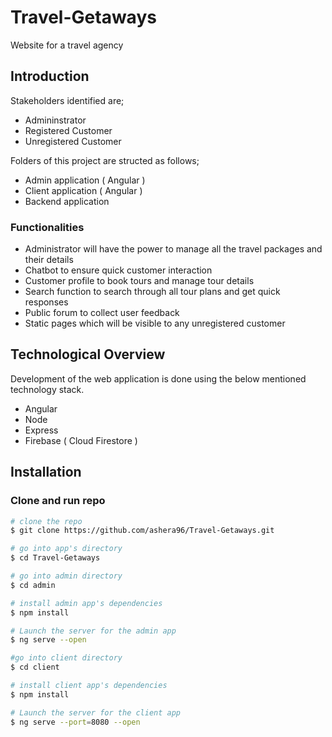 # Travel-Getaways
Website for a travel agency

## Introduction

Stakeholders identified are;
- Admininstrator
- Registered Customer
- Unregistered Customer

Folders of this project are structed as follows;
- Admin application ( Angular )
- Client application ( Angular )
- Backend application 

### Functionalities

- Administrator will have the power to manage all the travel packages and their details
- Chatbot to ensure quick customer interaction
- Customer profile to book tours and manage tour details
- Search function to search through all tour plans and get quick responses
- Public forum to collect user feedback
- Static pages which will be visible to any unregistered customer

## Technological Overview

Development of the web application is done using the below mentioned technology stack.
- Angular
- Node
- Express
- Firebase ( Cloud Firestore ) 

## Installation

### Clone and run repo

``` bash
# clone the repo
$ git clone https://github.com/ashera96/Travel-Getaways.git

# go into app's directory
$ cd Travel-Getaways

# go into admin directory
$ cd admin

# install admin app's dependencies
$ npm install

# Launch the server for the admin app
$ ng serve --open

#go into client directory
$ cd client

# install client app's dependencies
$ npm install

# Launch the server for the client app
$ ng serve --port=8080 --open
```